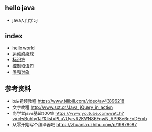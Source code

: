 ## hello java
* java入门学习

## index
* [hello world](./src/hello)
* [运动的桌球](./src/deskBall)
* [标识符](./src/identifier)
* [控制和语句](./src/ControlAndStatement)
* [类和对象](./src/Object)

## 参考资料
* b站视频教程 https://www.bilibili.com/video/av43896218
* 文字教程 http://www.sxt.cn/Java_jQuery_in_action
* 尚学堂java基础300集 https://www.youtube.com/watch?v=clwBuhhy1JY&list=PLuVUyrvR2KWN86FqwNLAP98e6nEoDErxb
* 从零开始写个编译器吧 https://zhuanlan.zhihu.com/p/19878087
